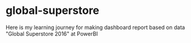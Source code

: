 # global-superstore
Here is my learning journey for making dashboard report based on data "Global Superstore 2016" at PowerBI
